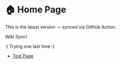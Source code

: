 # 🏠 Home Page

This is the latest version — synced via GitHub Action.

Wiki Sync!

:( Trying one last time :( 

- [Test Page](Test-Page)
